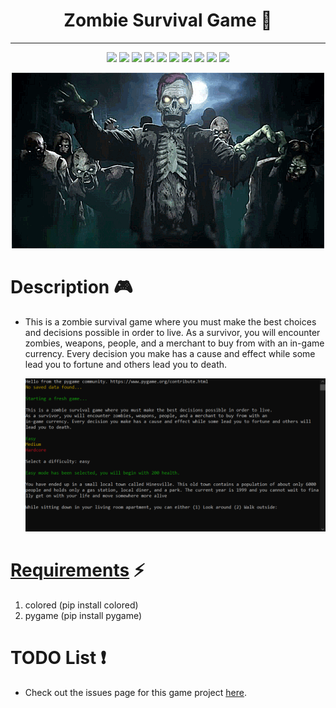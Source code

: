 <h1 align="center">
    Zombie Survival Game 🧟
</h1>
<hr>
<p align="center">
    <img src="https://img.shields.io/github/license/jordanleich/Zombie-Survival-Game">
    <img src="https://img.shields.io/github/contributors/jordanleich/Zombie-Survival-Game">
    <img src="https://img.shields.io/badge/-Spooky-brightgreen">    
    <img src="https://img.shields.io/github/languages/code-size/JordanLeich/Zombie-Survival-Game">    
    <img src="https://img.shields.io/github/repo-size/JordanLeich/Zombie-Survival-Game"> 
    <img src="https://img.shields.io/tokei/lines/github/JordanLeich/Zombie-Survival-Game?label=lines%20of%20code">
    <img src="https://img.shields.io/github/stars/jordanleich/Zombie-Survival-Game?style=socialhttps://img.shields.io/tokei/lines/github/JordanLeich/Zombie-Survival-Game?label=lines%20of%20code"> 
    <img src="https://img.shields.io/github/stars/jordanleich?label=user%20stars&style=social"> 
    <img src="https://img.shields.io/github/v/release/jordanleich/Zombie-Survival-Game?include_prereleases"> 
    <img src="https://img.shields.io/github/last-commit/jordanleich/Zombie-Survival-Game">    
</p>

<p align="center">
    <img src="images/gif.gif" alt="wallpaper">
</p>

# Description 🎮
- This is a zombie survival game where you must make the best choices and decisions possible in order to live. As a
  survivor, you will encounter zombies, weapons, people, and a merchant to buy from with an in-game currency. Every
  decision you make has a cause and effect while some lead you to fortune and others lead you to death.
  
  ![Screenshot](images/screenshot.PNG "Screenshot")

# [Requirements](https://github.com/JordanLeich/Zombie-Survival-Game/blob/main/requirements.txt) ⚡
1. colored (pip install colored)
2. pygame (pip install pygame)

# TODO List ❗
- Check out the issues page for this game project [here](https://github.com/JordanLeich/Zombie-Survival-Game/issues/1).

